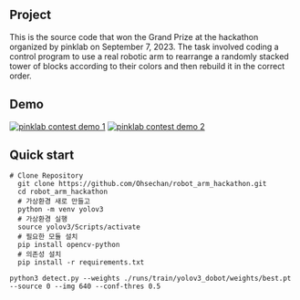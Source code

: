 ## Project
This is the source code that won the Grand Prize at the hackathon organized by pinklab on September 7, 2023.
The task involved coding a control program to use a real robotic arm to rearrange a randomly stacked tower of blocks according to their colors and then rebuild it in the correct order.

## Demo
[![pinklab contest demo 1](http://img.youtube.com/vi/XaDWIcv2s80/0.jpg)](https://youtu.be/XaDWIcv2s80?t=0s)
[![pinklab contest demo 2](http://img.youtube.com/vi/9p8cvShjsBM/0.jpg)](https://youtu.be/9p8cvShjsBM?t=0s)

## Quick start

<pre><code># Clone Repository
  git clone https://github.com/Ohsechan/robot_arm_hackathon.git
  cd robot_arm_hackathon
  # 가상환경 새로 만들고
  python -m venv yolov3
  # 가상환경 실행
  source yolov3/Scripts/activate
  # 필요한 모듈 설치
  pip install opencv-python
  # 의존성 설치
  pip install -r requirements.txt</code></pre>

<pre><code>python3 detect.py --weights ./runs/train/yolov3_dobot/weights/best.pt --source 0 --img 640 --conf-thres 0.5</code></pre>
